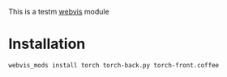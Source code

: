 This is a testm [webvis](http://webvis.dev) module

# Installation

`webvis_mods install torch torch-back.py torch-front.coffee`
